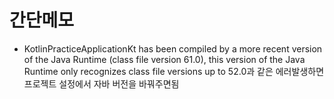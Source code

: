 # 간단메모

* KotlinPracticeApplicationKt has been compiled by a more recent version of the Java Runtime (class file version 61.0), this version of the Java Runtime only recognizes class file versions up to 52.0과 같은 에러발생하면 프로젝트 설정에서 자바 버전을 바꿔주면됨

